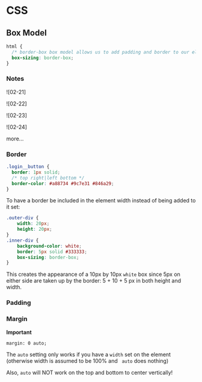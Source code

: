 # CSS

## Box Model

```css
html {
  /* border-box box model allows us to add padding and border to our elements without increasing their size */
  box-sizing: border-box;
}
```

### Notes

![02-21]

![02-22]

![02-23]

![02-24]

more...


### Border

```css
.login__button {
  border: 1px solid;
  /* top right|left bottom */
  border-color: #a88734 #9c7e31 #846a29;
}
```

To have a border be included in the element width instead of being added to it set:

```css
.outer-div {
    width: 20px;
    height: 20px;
}
.inner-div {
    background-color: white;
    border: 5px solid #333333;
    box-sizing: border-box;
}
```

This creates the appearance of a 10px by 10px `white` box since 5px on either side are taken up by the border: 5 + 10 + 5 px in both height and width.

### Padding


### Margin

**Important** 

` margin: 0 auto; `

The  ` auto `  setting only works if you have a  ` width `  set on the element (otherwise width is assumed to be 100% and  ` auto`  does nothing)

Also,  ` auto `  will NOT work on the top and bottom to center vertically!

